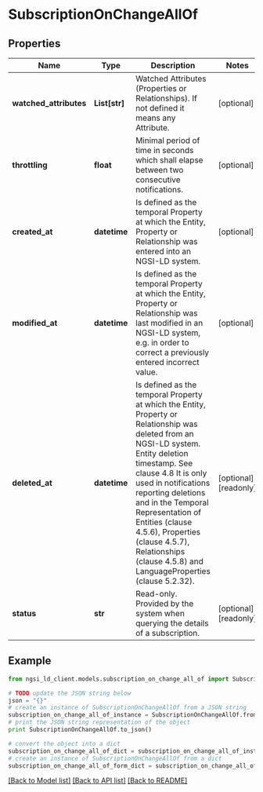# SubscriptionOnChangeAllOf


## Properties
Name | Type | Description | Notes
------------ | ------------- | ------------- | -------------
**watched_attributes** | **List[str]** | Watched Attributes (Properties or Relationships). If not defined it means any Attribute.  | [optional] 
**throttling** | **float** | Minimal period of time in seconds which shall elapse between two consecutive notifications.  | [optional] 
**created_at** | **datetime** | Is defined as the temporal Property at which the Entity, Property or Relationship was entered into an NGSI-LD system.  | [optional] 
**modified_at** | **datetime** | Is defined as the temporal Property at which the Entity, Property or Relationship was last modified in an NGSI-LD system, e.g. in order to correct a previously entered incorrect value.  | [optional] 
**deleted_at** | **datetime** | Is defined as the temporal Property at which the Entity, Property or Relationship was deleted from an NGSI-LD system.  Entity deletion timestamp. See clause 4.8 It is only used in notifications reporting deletions and in the Temporal Representation of Entities (clause 4.5.6), Properties (clause 4.5.7), Relationships (clause 4.5.8) and LanguageProperties (clause 5.2.32).  | [optional] [readonly] 
**status** | **str** | Read-only. Provided by the system when querying the details of a subscription.  | [optional] [readonly] 

## Example

```python
from ngsi_ld_client.models.subscription_on_change_all_of import SubscriptionOnChangeAllOf

# TODO update the JSON string below
json = "{}"
# create an instance of SubscriptionOnChangeAllOf from a JSON string
subscription_on_change_all_of_instance = SubscriptionOnChangeAllOf.from_json(json)
# print the JSON string representation of the object
print SubscriptionOnChangeAllOf.to_json()

# convert the object into a dict
subscription_on_change_all_of_dict = subscription_on_change_all_of_instance.to_dict()
# create an instance of SubscriptionOnChangeAllOf from a dict
subscription_on_change_all_of_form_dict = subscription_on_change_all_of.from_dict(subscription_on_change_all_of_dict)
```
[[Back to Model list]](../README.md#documentation-for-models) [[Back to API list]](../README.md#documentation-for-api-endpoints) [[Back to README]](../README.md)


